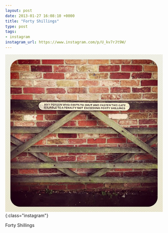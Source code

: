 ```yaml
---
layout: post
date: 2013-01-27 16:08:10 +0000
title: "Forty Shillings"
type: post
tags:
- instagram
instagram_url: https://www.instagram.com/p/U_kv7rJt9W/
---
```


![Instagram - U_kv7rJt9W](/assets/U_kv7rJt9W.jpg){:class="instagram"}

Forty Shillings
